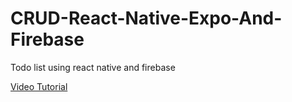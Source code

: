 # CRUD-React-Native-Expo-And-Firebase
Todo list using react native and firebase

[Video Tutorial](https://www.youtube.com/watch?v=sc7RNl2YZHY)
